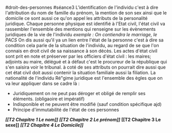 #droit-des-personnes #séance3 
L'identification de l'individu c'est à dire l'attribution du nom de famille du prénom, la mention de son sex ainsi que le domicile ce sont aussi ce qu'on appel les attributs de la personalité juridique. Chaque personne physique est identifié à l'Etat civil, l'état civil va rassembler l'ensemble des mentions qui renseigne sur les évènements juridiques de la vie de l'individu
*exemple : On contiendra le marriage, le PACS*
On dis aussi qu'il ya un lien entre l'état de la personne c'est à dire sa condition cela parle de la situation de l'individu, au regard de se que l'on connais en droit civil de sa naissance à son décès.
Les actes d'état civil sont prit en note et préserver par les officiers d'état civil : les maires; adjoints au maire, délégué et à défaut c'est le procureur de la république qui s'en saisira voir le tribunal.
à coté de ses attributs on pourrait dire aussi que cet état civil doit aussi contenir la situation familiale aussi la filiation.
La nationalité de l'individu
Ré"gime juridique est l'ensemble des ègles que on va leur appliquer dans se cadre là :
- Juridiquement on ne peut pas déroger et obligé de remplir ses éléments. (obligaoire et impératif)
- Indisponible et ne peuvent être modifié (sauf condition spécifique ajd)
-  Principe d'immutabilité de l'état de ces personnes

***[[T2 Chapitre 1 Le nom]]***
***[[T2 Chapitre 2 Le prénom]]***
**[[T2 Chapitre 3 Le sexe]]**
***[[T2 Chapitre 4 Le Domicile]]***
